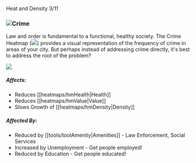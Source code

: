 Heat and Density 3/11

### ![](IconCrime)Crime

Law and order is fundamental to a functional, healthy society. The Crime Heatmap (![](IconCrime)) provides a visual representation of the frequency of crime in areas of your city. But perhaps instead of addressing crime directly, it's best to address the root of the problem?

![](docs/images/tutorial/heatmaps/heatmaps-2.png)

##### Affects:
* Reduces [[heatmaps/hmHealth|Health]]
* Reduces [[heatmaps/hmValue|Value]]
* Slows Growth of [[heatmaps/hmDensity|Density]]

##### Affected By:
* Reduced by [[tools/toolAmenity|Amenities]] - Law Enforcement, Social Services
* Increased by Unemployment - Get people employed!
* Reduced by Education - Get people educated!



